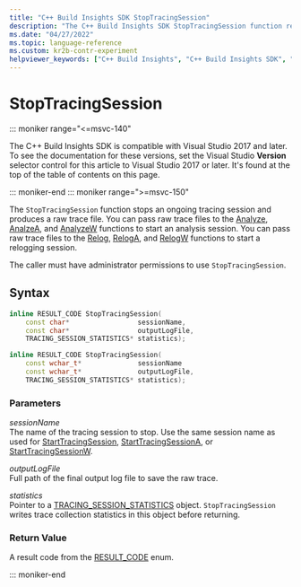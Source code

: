 ```yaml
---
title: "C++ Build Insights SDK StopTracingSession"
description: "The C++ Build Insights SDK StopTracingSession function reference. StopTracingSession stops an ongoing tracing session and produces a raw trace file."
ms.date: "04/27/2022"
ms.topic: language-reference
ms.custom: kr2b-contr-experiment
helpviewer_keywords: ["C++ Build Insights", "C++ Build Insights SDK", "StopTracingSession", "throughput analysis", "build time analysis", "vcperf.exe"]
---
```

# StopTracingSession

::: moniker range="<=msvc-140"

The C++ Build Insights SDK is compatible with Visual Studio 2017 and later. To see the documentation for these versions, set the Visual Studio **Version** selector control for this article to Visual Studio 2017 or later. It's found at the top of the table of contents on this page.

::: moniker-end
::: moniker range=">=msvc-150"

The `StopTracingSession` function stops an ongoing tracing session and produces a raw trace file. You can pass raw trace files to the [Analyze](analyze.md), [AnalzeA](analyze-a.md), and [AnalyzeW](analyze-w.md) functions to start an analysis session. You can pass raw trace files to the [Relog](relog.md), [RelogA](relog-a.md), and [RelogW](relog-w.md) functions to start a relogging session.

The caller must have administrator permissions to use `StopTracingSession`.

## Syntax

```cpp
inline RESULT_CODE StopTracingSession(
    const char*                 sessionName,
    const char*                 outputLogFile,
    TRACING_SESSION_STATISTICS* statistics);

inline RESULT_CODE StopTracingSession(
    const wchar_t*              sessionName
    const wchar_t*              outputLogFile,
    TRACING_SESSION_STATISTICS* statistics);
```

### Parameters

*sessionName*\
The name of the tracing session to stop. Use the same session name as used for [StartTracingSession](start-tracing-session.md), [StartTracingSessionA](start-tracing-session-a.md), or [StartTracingSessionW](start-tracing-session-w.md).

*outputLogFile*\
Full path of the final output log file to save the raw trace.

*statistics*\
Pointer to a [TRACING_SESSION_STATISTICS](../other-types/tracing-session-statistics-struct.md) object. `StopTracingSession` writes trace collection statistics in this object before returning.

### Return Value

A result code from the [RESULT_CODE](../other-types/result-code-enum.md) enum.

::: moniker-end
